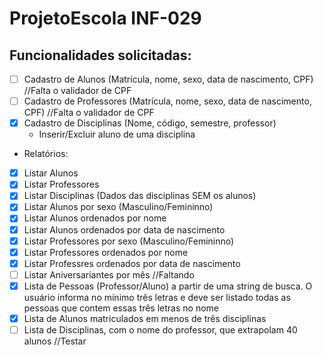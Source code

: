 # ProjetoEscola INF-029
## Funcionalidades solicitadas: 
- [ ] Cadastro de Alunos (Matrícula, nome, sexo, data de nascimento, CPF) //Falta o validador de CPF
- [ ] Cadastro de Professores (Matrícula, nome, sexo, data de nascimento, CPF) //Falta o validador de CPF
- [x] Cadastro de Disciplinas (Nome, código, semestre, professor)
    - Inserir/Excluir aluno de uma disciplina
- Relatórios:
- [x] Listar Alunos
- [x] Listar Professores
- [x] Listar Disciplinas (Dados das disciplinas SEM os alunos)
- [x] Listar Alunos por sexo (Masculino/Femininno)
- [x] Listar Alunos ordenados por nome
- [x] Listar Alunos ordenados por data de nascimento
- [x] Listar Professores por sexo (Masculino/Femininno)
- [x] Listar Professores ordenados por nome
- [x] Listar Professres ordenados por data de nascimento
- [ ] Listar Aniversariantes por mês //Faltando
- [x] Lista de Pessoas (Professor/Aluno) a partir de uma string de busca. O usuário informa no mínimo três letras e deve ser listado todas as pessoas que contem essas três letras no nome
- [x] Lista de Alunos matriculados em menos de três disciplinas
- [ ] Lista de Disciplinas, com o nome do professor, que extrapolam 40 alunos //Testar
